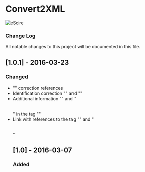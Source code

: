 # Convert2XML

![eScire](http://escire.net/convert2xml/logo_convert2xml.jpg)


### Change Log
All notable changes to this project will be documented in this file.

## [1.0.1] - 2016-03-23
### Changed
- "<xref>" correction references
- Identification correction "<table>" and "<fig>"
- Additional information "<fig>" and "<table>" in the tag "<attrib>"
- Link with references <xref> to the tag "<fig>" and "<table>"


## [1.0] - 2016-03-07
### Added



